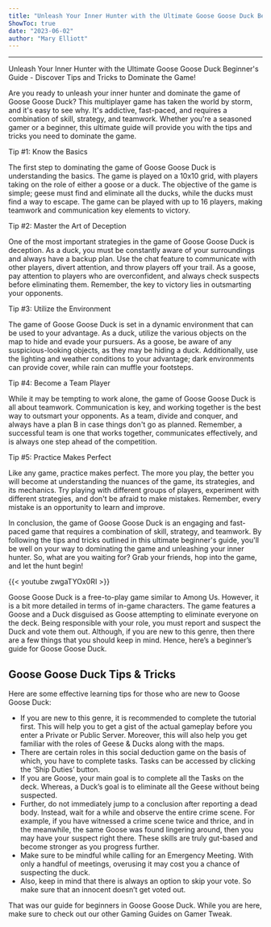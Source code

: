 ```yaml
---
title: "Unleash Your Inner Hunter with the Ultimate Goose Goose Duck Beginner's Guide - Discover Tips and Tricks to Dominate the Game!"
ShowToc: true 
date: "2023-06-02"
author: "Mary Elliott"
---
```

*****
Unleash Your Inner Hunter with the Ultimate Goose Goose Duck Beginner's Guide - Discover Tips and Tricks to Dominate the Game!

Are you ready to unleash your inner hunter and dominate the game of Goose Goose Duck? This multiplayer game has taken the world by storm, and it's easy to see why. It's addictive, fast-paced, and requires a combination of skill, strategy, and teamwork. Whether you're a seasoned gamer or a beginner, this ultimate guide will provide you with the tips and tricks you need to dominate the game.

Tip #1: Know the Basics

The first step to dominating the game of Goose Goose Duck is understanding the basics. The game is played on a 10x10 grid, with players taking on the role of either a goose or a duck. The objective of the game is simple; geese must find and eliminate all the ducks, while the ducks must find a way to escape. The game can be played with up to 16 players, making teamwork and communication key elements to victory.

Tip #2: Master the Art of Deception

One of the most important strategies in the game of Goose Goose Duck is deception. As a duck, you must be constantly aware of your surroundings and always have a backup plan. Use the chat feature to communicate with other players, divert attention, and throw players off your trail. As a goose, pay attention to players who are overconfident, and always check suspects before eliminating them. Remember, the key to victory lies in outsmarting your opponents.

Tip #3: Utilize the Environment

The game of Goose Goose Duck is set in a dynamic environment that can be used to your advantage. As a duck, utilize the various objects on the map to hide and evade your pursuers. As a goose, be aware of any suspicious-looking objects, as they may be hiding a duck. Additionally, use the lighting and weather conditions to your advantage; dark environments can provide cover, while rain can muffle your footsteps.

Tip #4: Become a Team Player

While it may be tempting to work alone, the game of Goose Goose Duck is all about teamwork. Communication is key, and working together is the best way to outsmart your opponents. As a team, divide and conquer, and always have a plan B in case things don't go as planned. Remember, a successful team is one that works together, communicates effectively, and is always one step ahead of the competition.

Tip #5: Practice Makes Perfect

Like any game, practice makes perfect. The more you play, the better you will become at understanding the nuances of the game, its strategies, and its mechanics. Try playing with different groups of players, experiment with different strategies, and don't be afraid to make mistakes. Remember, every mistake is an opportunity to learn and improve.

In conclusion, the game of Goose Goose Duck is an engaging and fast-paced game that requires a combination of skill, strategy, and teamwork. By following the tips and tricks outlined in this ultimate beginner's guide, you'll be well on your way to dominating the game and unleashing your inner hunter. So, what are you waiting for? Grab your friends, hop into the game, and let the hunt begin!

{{< youtube zwgaTYOx0RI >}} 



Goose Goose Duck is a free-to-play game similar to Among Us. However, it is a bit more detailed in terms of in-game characters. The game features a Goose and a Duck disguised as Goose attempting to eliminate everyone on the deck. Being responsible with your role, you must report and suspect the Duck and vote them out. Although, if you are new to this genre, then there are a few things that you should keep in mind. Hence, here’s a beginner’s guide for Goose Goose Duck.
 
## Goose Goose Duck Tips & Tricks
 
Here are some effective learning tips for those who are new to Goose Goose Duck:
 

 
- If you are new to this genre, it is recommended to complete the tutorial first. This will help you to get a gist of the actual gameplay before you enter a Private or Public Server. Moreover, this will also help you get familiar with the roles of Geese & Ducks along with the maps.
 - There are certain roles in this social deduction game on the basis of which, you have to complete tasks. Tasks can be accessed by clicking the ‘Ship Duties’ button.
 - If you are Goose, your main goal is to complete all the Tasks on the deck. Whereas, a Duck’s goal is to eliminate all the Geese without being suspected.
 - Further, do not immediately jump to a conclusion after reporting a dead body. Instead, wait for a while and observe the entire crime scene. For example, if you have witnessed a crime scene twice and thrice, and in the meanwhile, the same Goose was found lingering around, then you may have your suspect right there. These skills are truly gut-based and become stronger as you progress further.
 - Make sure to be mindful while calling for an Emergency Meeting. With only a handful of meetings, overusing it may cost you a chance of suspecting the duck.
 - Also, keep in mind that there is always an option to skip your vote. So make sure that an innocent doesn’t get voted out.

 
That was our guide for beginners in Goose Goose Duck. While you are here, make sure to check out our other Gaming Guides on Gamer Tweak.




